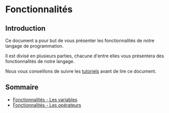 # Fonctionnalités

## Introduction

Ce document a pour but de vous présenter les fonctionnalités de notre langage de programmation.

Il est divisé en plusieurs parties, chacune d'entre elles vous présentera des fonctionnalités de notre langage.

Nous vous conseillons de suivre les [tutoriels](tutorials.md) avant de lire ce document.

## Sommaire

- [Fonctionnalités - Les variables](features/variables.md)
- [Fonctionnalités - Les opérateurs](features/operators.md)
